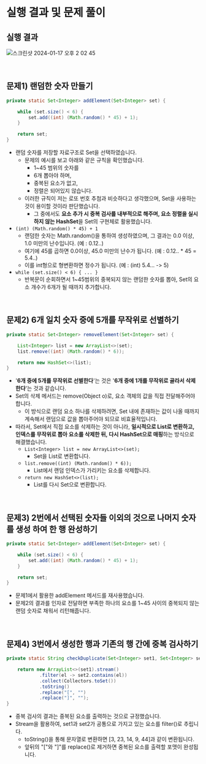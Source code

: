 # 실행 결과 및 문제 풀이

## 실행 결과

![스크린샷 2024-01-17 오후 2 02 45](https://github.com/YoungHyun-Cho/mobile_factory/assets/72560095/d4c01ebc-9edd-4c02-bb59-e52446a1b0dd)

<br />

## 문제1) 랜덤한 숫자 만들기

```java
private static Set<Integer> addElement(Set<Integer> set) {

    while (set.size() < 6) {
        set.add((int) (Math.random() * 45) + 1);
    }

    return set;
}
```
- 랜덤 숫자를 저장할 자료구조로 Set을 선택하였습니다. 
  - 문제의 예시를 보고 아래와 같은 규칙을 확인했습니다.  
    - 1~45 범위의 숫자를 
    - 6개 뽑아야 하며,
    - 중복된 요소가 없고,
    - 정렬은 되어있지 않습니다. 
  - 이러한 규칙이 저는 로또 번호 추첨과 비슷하다고 생각했으며, Set을 사용하는 것이 용이할 것이라 판단했습니다.
    - 그 중에서도 **요소 추가 시 중복 검사를 내부적으로 해주며, 요소 정렬을 실시하지 않는 HashSet**을 Set의 구현체로 활용했습니다.
- `(int) (Math.random() * 45) + 1`
  - 랜덤한 숫자는 Math.random()을 통하여 생성하였으며, 그 결과는 0.0 이상, 1.0 미만의 난수입니다. (예 : 0.12..) 
  - 여기에 45를 곱하면 0.0이상, 45.0 미만의 난수가 됩니다. (예 : 0.12.. * 45 = 5.4..)
  - 이를 int형으로 형변환하면 정수가 됩니다. (예 : (int) 5.4... -> 5)
- `while (set.size() < 6) { ... }` 
  - 반복문이 순회하면서 1~45범위의 중복되지 않는 랜덤한 숫자를 뽑아, Set의 요소 개수가 6개가 될 때까지 추가합니다.

<br />

## 문제2) 6개 일치 숫자 중에 5개를 무작위로 선별하기
```java
private static Set<Integer> removeElement(Set<Integer> set) {

    List<Integer> list = new ArrayList<>(set);
    list.remove((int) (Math.random() * 6));

    return new HashSet<>(list);
}
```

- '**6개 중에 5개를 무작위로 선별한다**'는 것은 '**6개 중에 1개를 무작위로 골라서 삭제한다**'는 것과 같습니다. 
- Set의 삭제 메서드는 remove(Object o)로, 요소 객체의 값을 직접 전달해주어야 합니다. 
  - 이 방식으로 랜덤 요소 하나를 삭제하려면, Set 내에 존재하는 값이 나올 때까지 계속해서 랜덤으로 값을 뽑아주어야 되므로 비효율적입니다. 
- 따라서, Set에서 직접 요소를 삭제하는 것이 아니라, **일시적으로 List로 변환하고, 인덱스를 무작위로 뽑아 요소를 삭제한 뒤, 다시 HashSet으로 매핑**하는 방식으로 해결했습니다. 
  - `List<Integer> list = new ArrayList<>(set);` 
    - Set을 List로 변환합니다. 
  - `list.remove((int) (Math.random() * 6));`
    - List에서 랜덤 인덱스가 가리키는 요소를 삭제합니다. 
  - `return new HashSet<>(list);`
    - List를 다시 Set으로 변환합니다.

<br />

## 문제3) 2번에서 선택된 숫자들 이외의 것으로 나머지 숫자를 생성 하여 한 행 완성하기
```java
private static Set<Integer> addElement(Set<Integer> set) {

    while (set.size() < 6) {
        set.add((int) (Math.random() * 45) + 1);
    }

    return set;
}
```

  - 문제1에서 활용한 addElement 메서드를 재사용했습니다.
  - 문제2의 결과를 인자로 전달하면 부족한 하나의 요소를 1~45 사이의 중복되지 않는 랜덤 숫자로 채워서 리턴해줍니다.

<br />

## 문제4) 3번에서 생성한 행과 기존의 행 간에 중복 검사하기

```java
private static String checkDuplicate(Set<Integer> set1, Set<Integer> set2) {

    return new ArrayList<>(set1).stream()
            .filter(el -> set2.contains(el))
            .collect(Collectors.toSet())
            .toString()
            .replace("[", "")
            .replace("]", "");
}
```

- 중복 검사의 결과는 중복된 요소를 출력하는 것으로 규정했습니다.
- Stream을 활용하여, set1과 set2가 공통으로 가지고 있는 요소를 filter()로 추립니다.
    - toString()을 통해 문자열로 변환하면 \[3, 23, 14, 9, 44\]과 같이 변환됩니다. 
    - 앞뒤의 "\["와 "\]"를 replace()로 제거하면 중복된 요소를 출력할 포맷이 완성됩니다.
